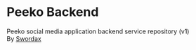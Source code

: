 # Peeko Backend

Peeko social media application backend service repository (v1)<br>
By [Swordax](https://linktr.ee/swordax)<br>
